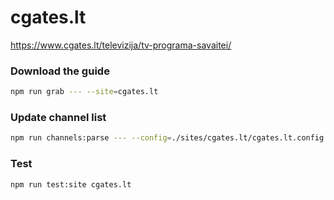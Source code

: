 # cgates.lt

https://www.cgates.lt/televizija/tv-programa-savaitei/

### Download the guide

```sh
npm run grab --- --site=cgates.lt
```

### Update channel list

```sh
npm run channels:parse --- --config=./sites/cgates.lt/cgates.lt.config.js --output=./sites/cgates.lt/cgates.lt.channels.xml
```

### Test

```sh
npm run test:site cgates.lt
```
